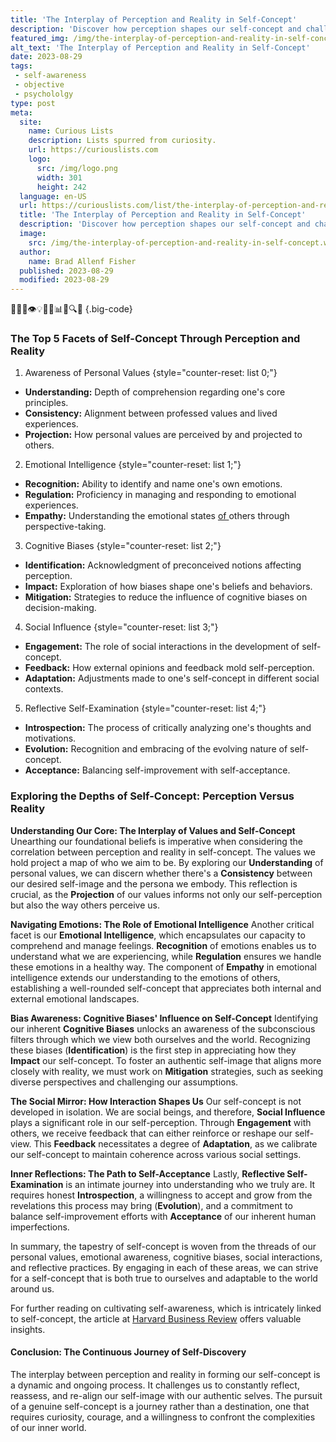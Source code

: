 ```yaml
---
title: 'The Interplay of Perception and Reality in Self-Concept'
description: 'Discover how perception shapes our self-concept and challenges our understanding of reality. Explore the intriguing interplay between perception and self-awareness.'
featured_img: /img/the-interplay-of-perception-and-reality-in-self-concept.webp
alt_text: 'The Interplay of Perception and Reality in Self-Concept'
date: 2023-08-29
tags:
 - self-awareness
 - objective
 - psychololgy
type: post
meta:
  site:
    name: Curious Lists
    description: Lists spurred from curiosity.
    url: https://curiouslists.com
    logo:
      src: /img/logo.png
      width: 301
      height: 242
  language: en-US
  url: https://curiouslists.com/list/the-interplay-of-perception-and-reality-in-self-concept
  title: 'The Interplay of Perception and Reality in Self-Concept'
  description: 'Discover how perception shapes our self-concept and challenges our understanding of reality. Explore the intriguing interplay between perception and self-awareness.'
  image:
    src: /img/the-interplay-of-perception-and-reality-in-self-concept.webp
  author:
    name: Brad Allenf Fisher
  published: 2023-08-29
  modified: 2023-08-29
---
```



🧠🤔🌐👁️💡🕵️‍♂️📊🔮🔍👤 {.big-code}

### The Top 5 Facets of Self-Concept Through Perception and Reality

1. Awareness of Personal Values {style="counter-reset: list 0;"}
  - **Understanding:** Depth of comprehension regarding one's core principles.
  - **Consistency:** Alignment between professed values and lived experiences.
  - **Projection:** How personal values are perceived by and projected to others.

2. Emotional Intelligence {style="counter-reset: list 1;"}
  - **Recognition:** Ability to identify and name one's own emotions.
  - **Regulation:** Proficiency in managing and responding to emotional experiences.
  - **Empathy:** Understanding the emotional states [of  ](https://curiouslists.com/list/self-as-subject-exploring-personal-identity-and-existence)others through perspective-taking.

3. Cognitive Biases {style="counter-reset: list 2;"}
  - **Identification:** Acknowledgment of preconceived notions affecting perception.
  - **Impact:** Exploration of how biases shape one's beliefs and behaviors.
  - **Mitigation:** Strategies to reduce the influence of cognitive biases on decision-making.

4. Social Influence {style="counter-reset: list 3;"}
  - **Engagement:** The role of social interactions in the development of self-concept.
  - **Feedback:** How external opinions and feedback mold self-perception.
  - **Adaptation:** Adjustments made to one's self-concept in different social contexts.

5. Reflective Self-Examination {style="counter-reset: list 4;"}
  - **Introspection:** The process of critically analyzing one's thoughts and motivations.
  - **Evolution:** Recognition and embracing of the evolving nature of self-concept.
  - **Acceptance:** Balancing self-improvement with self-acceptance.


### Exploring the Depths of Self-Concept: Perception Versus Reality

**Understanding Our Core: The Interplay of Values and Self-Concept**
Unearthing our foundational beliefs is imperative when considering the correlation between perception and reality in self-concept. The values we hold project a map of who we aim to be. By exploring our **Understanding** of personal values, we can discern whether there's a **Consistency** between our desired self-image and the persona we embody. This reflection is crucial, as the **Projection** of our values informs not only our self-perception but also the way others perceive us.

**Navigating Emotions: The Role of Emotional Intelligence**
Another critical facet is our **Emotional Intelligence**, which encapsulates our capacity to comprehend and manage feelings. **Recognition** of emotions enables us to understand what we are experiencing, while **Regulation** ensures we handle these emotions in a healthy way. The component of **Empathy** in emotional intelligence extends our understanding to the emotions of others, establishing a well-rounded self-concept that appreciates both internal and external emotional landscapes.

**Bias Awareness: Cognitive Biases' Influence on Self-Concept**
Identifying our inherent **Cognitive Biases** unlocks an awareness of the subconscious filters through which we view both ourselves and the world. Recognizing these biases (**Identification**) is the first step in appreciating how they **Impact** our self-concept. To foster an authentic self-image that aligns more closely with reality, we must work on **Mitigation** strategies, such as seeking diverse perspectives and challenging our assumptions.

**The Social Mirror: How Interaction Shapes Us**
Our self-concept is not developed in isolation. We are social beings, and therefore, **Social Influence** plays a significant role in our self-perception. Through **Engagement** with others, we receive feedback that can either reinforce or reshape our self-view. This **Feedback** necessitates a degree of **Adaptation**, as we calibrate our self-concept to maintain coherence across various social settings.

**Inner Reflections: The Path to Self-Acceptance**
Lastly, **Reflective Self-Examination** is an intimate journey into understanding who we truly are. It requires honest **Introspection**, a willingness to accept and grow from the revelations this process may bring (**Evolution**), and a commitment to balance self-improvement efforts with **Acceptance** of our inherent human imperfections.

In summary, the tapestry of self-concept is woven from the threads of our personal values, emotional awareness, cognitive biases, social interactions, and reflective practices. By engaging in each of these areas, we can strive for a self-concept that is both true to ourselves and adaptable to the world around us.

For further reading on cultivating self-awareness, which is intricately linked to self-concept, the article at [Harvard Business Review](https://hbr.org/2018/01/what-self-awareness-really-is-and-how-to-cultivate-it) offers valuable insights.

#### Conclusion: The Continuous Journey of Self-Discovery
The interplay between perception and reality in forming our self-concept is a dynamic and ongoing process. It challenges us to constantly reflect, reassess, and re-align our self-image with our authentic selves. The pursuit of a genuine self-concept is a journey rather than a destination, one that requires curiosity, courage, and a willingness to confront the complexities of our inner world.